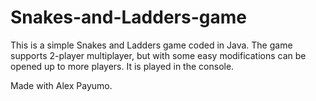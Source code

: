 # Snakes-and-Ladders-game

This is a simple Snakes and Ladders game coded in Java. 
The game supports 2-player multiplayer, but with some easy modifications can be opened up to more players. 
It is played in the console.

Made with Alex Payumo.


